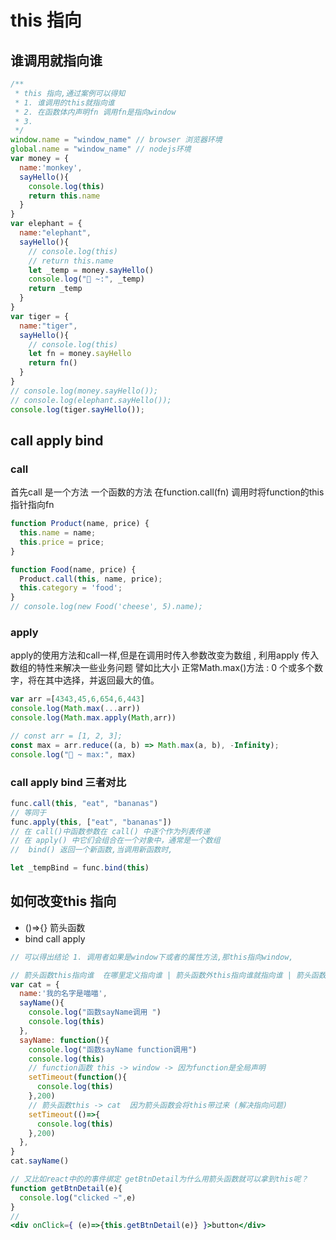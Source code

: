 # this 指向

## 谁调用就指向谁


```js
/**
 * this 指向,通过案例可以得知
 * 1. 谁调用的this就指向谁
 * 2. 在函数体内声明fn 调用fn是指向window
 * 3. 
 */
window.name = "window_name" // browser 浏览器环境
global.name = "window_name" // nodejs环境
var money = {
  name:'monkey',
  sayHello(){
    console.log(this)
    return this.name
  }
}
var elephant = {
  name:"elephant",
  sayHello(){
    // console.log(this)
    // return this.name
    let _temp = money.sayHello()
    console.log("🚀 ~:", _temp)
    return _temp
  }
}
var tiger = {
  name:"tiger",
  sayHello(){
    // console.log(this)
    let fn = money.sayHello
    return fn()
  }
}
// console.log(money.sayHello());
// console.log(elephant.sayHello());
console.log(tiger.sayHello());

```


## call apply bind 


### call
首先call 是一个方法 一个函数的方法
在function.call(fn) 调用时将function的this指针指向fn

```js
function Product(name, price) {
  this.name = name;
  this.price = price;
}

function Food(name, price) {
  Product.call(this, name, price);
  this.category = 'food';
}
// console.log(new Food('cheese', 5).name);

```

### apply 
apply的使用方法和call一样,但是在调用时传入参数改变为数组 ,
利用apply 传入数组的特性来解决一些业务问题 譬如比大小 正常Math.max()方法 : 0 个或多个数字，将在其中选择，并返回最大的值。


```js
var arr =[4343,45,6,654,6,443]
console.log(Math.max(...arr))
console.log(Math.max.apply(Math,arr))

// const arr = [1, 2, 3];
const max = arr.reduce((a, b) => Math.max(a, b), -Infinity);
console.log("🚀 ~ max:", max)

```




### call apply bind 三者对比

```js
func.call(this, "eat", "bananas") 
// 等同于
func.apply(this, ["eat", "bananas"])
// 在 call()中函数参数在 call() 中逐个作为列表传递
// 在 apply() 中它们会组合在一个对象中，通常是一个数组
//  bind() 返回一个新函数,当调用新函数时,

let _tempBind = func.bind(this)

```


## 如何改变this 指向
* ()=>{} 箭头函数
* bind call apply 


```js
// 可以得出结论 1. 调用者如果是window下或者的属性方法,那this指向window,

// 箭头函数this指向谁  在哪里定义指向谁 | 箭头函数外this指向谁就指向谁 | 箭头函数中没有this
var cat = {
  name:'我的名字是喵喵',
  sayName(){
    console.log("函数sayName调用 ")
    console.log(this)
  },
  sayName: function(){
    console.log("函数sayName function调用")
    console.log(this)
    // function函数 this -> window -> 因为function是全局声明
    setTimeout(function(){
      console.log(this)
    },200)
    // 箭头函数this -> cat  因为箭头函数会将this带过来 (解决指向问题) 
    setTimeout(()=>{
      console.log(this)
    },200)
  },
}
cat.sayName()
```

```jsx
// 又比如react中的的事件绑定 getBtnDetail为什么用箭头函数就可以拿到this呢？
function getBtnDetail(e){
  console.log("clicked ~",e)
}
// 
<div onClick={ (e)=>{this.getBtnDetail(e)} }>button</div>

```